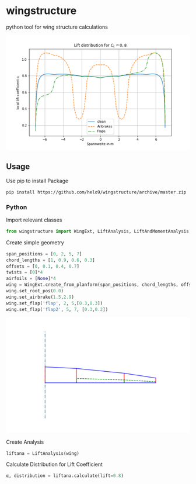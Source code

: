 # wingstructure
python tool for wing structure calculations

![lift distribution](examples/Liftdistribution.png)

## Usage
Use pip to install Package
```sh
pip install https://github.com/helo9/wingstructure/archive/master.zip
```

### Python
Import relevant classes
```python
from wingstructure import WingExt, LiftAnalysis, LiftAndMomentAnalysis
```

Create simple geometry
```python
span_positions = [0, 2, 5, 7]
chord_lengths = [1, 0.9, 0.6, 0.3]
offsets = [0, 0.1, 0.4, 0.7]
twists = [0]*4
airfoils = [None]*4
wing = WingExt.create_from_planform(span_positions, chord_lengths, offsets, twists, airfoils)
wing.set_root_pos(0.0)
wing.set_airbrake(1.5,2.9)
wing.set_flap('flap', 2, 5,[0.3,0.3])
wing.set_flap('flap2', 5, 7, [0.3,0.2])
```

![geometry](examples/wing.png)

Create Analysis
```python
liftana = LiftAnalysis(wing)
```

Calculate Distribution for Lift Coefficient
```python
α, distribution = liftana.calculate(lift=0.8)
```
